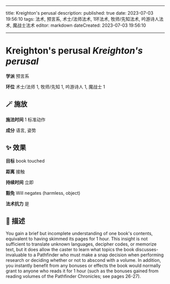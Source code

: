 
---
title: Kreighton's perusal
description: 
published: true
date: 2023-07-03 19:56:10
tags: 法术, 预言系, 术士/法师法术, 1环法术, 牧师/先知法术, 吟游诗人法术, 魔战士法术
editor: markdown
dateCreated: 2023-07-03 19:56:10

---

# **Kreighton's perusal** *Kreighton's perusal*

**学派** 预言系 

**环位** 术士/法师 1, 牧师/先知 1, 吟游诗人 1, 魔战士 1

## 🪄 施放

**施法时间** 1 标准动作

**成分** 语言, 姿势

## ✨ 效果 

**目标** book touched 

**距离** 接触  

**持续时间** 立即 

**豁免** Will negates (harmless, object)

**法术抗力** 是

## 📖 描述

You gain a brief but incomplete understanding of one book's contents, equivalent to having skimmed its pages for 1 hour. This insight is not sufficient to translate unknown languages, decipher codes, or memorize text, but it does allow the caster to learn what topics the book discusses- invaluable to a Pathfinder who must make a snap decision when performing research or deciding whether or not to abscond with a volume. In addition, you instantly benefit from any bonuses or effects the book would normally grant to anyone who reads it for 1 hour (such as the bonuses gained from reading volumes of the Pathfinder Chronicles; see pages 26-27).
    